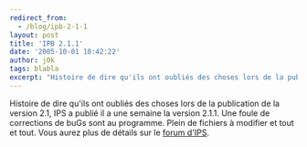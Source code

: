 ```yaml
---
redirect_from:
  - /blog/ipb-2-1-1
layout: post
title: 'IPB 2.1.1'
date: '2005-10-01 10:42:22'
author: j0k
tags: blabla
excerpt: "Histoire de dire qu'ils ont oubliés des choses lors de la publication de la version 2.1, IPS a publié il a une semaine la version 2.1.1.     \nUne foule de corrections de buGs sont au programme. Plein de fichiers à modifier et tout et tout.   Vous aurez plus de détails sur le [forum d'IPS](http://forums.invisionpower.com/index.php?showtopic=191006)."
---
```


Histoire de dire qu'ils ont oubliés des choses lors de la publication de la version 2.1, IPS a publié il a une semaine la version 2.1.1.
Une foule de corrections de buGs sont au programme. Plein de fichiers à modifier et tout et tout.   Vous aurez plus de détails sur le [forum d'IPS](http://forums.invisionpower.com/index.php?showtopic=191006).
